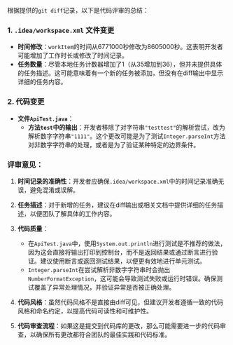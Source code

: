 根据提供的`git diff`记录，以下是代码评审的总结：

### 1. `.idea/workspace.xml` 文件变更

- **时间修改**：`workItem`的时间从6771000秒修改为8605000秒。这表明开发者可能增加了工作时长或修改了时间记录。
- **任务数量**：尽管本地任务计数器增加了1（从35增加到36），但并未提供具体的任务描述。这可能意味着有一个新的任务被添加，但没有在diff输出中显示详细的任务内容。

### 2. 代码变更

- **文件`ApiTest.java`**：
  - **方法`test`中的输出**：开发者移除了对字符串`"testtest"`的解析尝试，改为解析数字字符串`"1111"`。这个更改可能是为了测试`Integer.parseInt`方法对非数字字符串的处理，或者是为了验证某种特定的边界条件。

### 评审意见：

1. **时间记录的准确性**：开发者应确保`.idea/workspace.xml`中的时间记录准确无误，避免混淆或误解。

2. **任务描述**：对于新增的任务，建议在diff输出或相关文档中提供详细的任务描述，以便团队了解具体的工作内容。

3. **代码质量**：
   - 在`ApiTest.java`中，使用`System.out.println`进行测试是不推荐的做法，因为这会直接将输出打印到控制台，而不是返回结果或通过断言进行验证。建议使用断言或返回测试结果，以便更有效地进行单元测试。
   - `Integer.parseInt`在尝试解析非数字字符串时会抛出`NumberFormatException`，这可能会导致测试失败或运行时错误。确保测试覆盖了异常处理情况，并验证异常是否被正确处理。

4. **代码风格**：虽然代码风格不是直接由diff可见，但建议开发者遵循一致的代码风格和命名约定，以提高代码可读性和可维护性。

5. **代码审查流程**：如果这是提交到代码库的更改，那么可能需要进一步的代码审查，以确保所有更改都符合团队的最佳实践和代码标准。